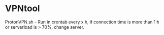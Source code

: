 # VPNtool
  
ProtonVPN.sh - Run in crontab every x h, if connection time is more than 1 h or serverload is > 70%, change server.  
